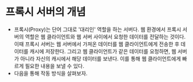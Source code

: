 # 프록시 서버의 개념
- 프록시(Proxy)는 단어 그대로 '대리인' 역할을 하는 서버다. 웹 환경에서 프록시 서버의 역할은 웹 클라이언트와 웹 서버 사이에서 요청한 데이터를 전달하는 것이다. 이때 프록시 서버는 웹 서버에서 가져온 데이터를 웹 클라이언트에게 전송한 후 데이터를 캐시에 저장한다. 그리고 웹 클라이언트가 같은 데이터를 요청하면, 웹 서버가 아니라 자신의 캐시에서 해당 데이터를 보낸다. 이를 통해 웹 클라이언트에게 빠르게 필요한 내용을 보낼 수 있다.
- 다음을 통해 작동 방식을 살펴보자.

